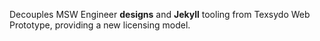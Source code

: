 Decouples MSW Engineer **designs** and **Jekyll** tooling from Texsydo Web
Prototype, providing a new licensing model.
